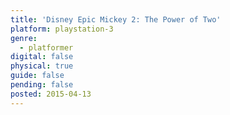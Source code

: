 ```yaml
---
title: 'Disney Epic Mickey 2: The Power of Two'
platform: playstation-3
genre:
  - platformer
digital: false
physical: true
guide: false
pending: false
posted: 2015-04-13
---
```

